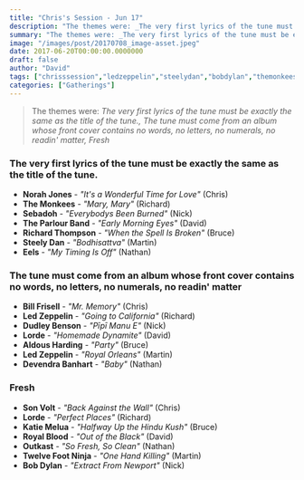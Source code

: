 ```yaml
---
title: "Chris's Session - Jun 17"
description: "The themes were: _The very first lyrics of the tune must be exactly the same as the title of the tune., The tune must come from an album whose front cover contains no words, no letters, no numerals, no readin' matter, Fresh_"
summary: "The themes were: _The very first lyrics of the tune must be exactly the same as the title of the tune., The tune must come from an album whose front cover contains no words, no letters, no numerals, no readin' matter, Fresh_"
image: "/images/post/20170708_image-asset.jpeg"
date: 2017-06-20T00:00:00.0000000
draft: false
author: "David"
tags: ["chrisssession","ledzeppelin","steelydan","bobdylan","themonkees","aldousharding","norahjones","royalblood","richardthompson","eels","lorde","sebadoh","sonvolt","billfrisell","outkast","dudleybenson","katiemelua","theparlourband","devendrabanhart","twelvefootninja"]
categories: ["Gatherings"]
---
```

> The themes were: _The very first lyrics of the tune must be exactly the same as the title of the tune., The tune must come from an album whose front cover contains no words, no letters, no numerals, no readin' matter, Fresh_
### The very first lyrics of the tune must be exactly the same as the title of the tune.
- **Norah Jones** - _"It's a Wonderful Time for Love"_ (Chris)
- **The Monkees** - _"Mary, Mary"_ (Richard)
- **Sebadoh** - _"Everybodys Been Burned"_ (Nick)
- **The Parlour Band** - _"Early Morning Eyes"_ (David)
- **Richard Thompson** - _"When the Spell Is Broken"_ (Bruce)
- **Steely Dan** - _"Bodhisattva"_ (Martin)
- **Eels** - _"My Timing Is Off"_ (Nathan)
### The tune must come from an album whose front cover contains no words, no letters, no numerals, no readin' matter
- **Bill Frisell** - _"Mr. Memory"_ (Chris)
- **Led Zeppelin** - _"Going to California"_ (Richard)
- **Dudley Benson** - _"Pīpī Manu E"_ (Nick)
- **Lorde** - _"Homemade Dynamite"_ (David)
- **Aldous Harding** - _"Party"_ (Bruce)
- **Led Zeppelin** - _"Royal Orleans"_ (Martin)
- **Devendra Banhart** - _"Baby"_ (Nathan)
### Fresh
- **Son Volt** - _"Back Against the Wall"_ (Chris)
- **Lorde** - _"Perfect Places"_ (Richard)
- **Katie Melua** - _"Halfway Up the Hindu Kush"_ (Bruce)
- **Royal Blood** - _"Out of the Black"_ (David)
- **Outkast** - _"So Fresh, So Clean"_ (Nathan)
- **Twelve Foot Ninja** - _"One Hand Killing"_ (Martin)
- **Bob Dylan** - _"Extract From Newport"_ (Nick)
